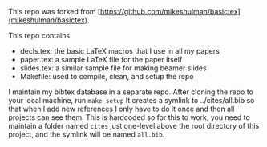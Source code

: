 This repo was forked from [https://github.com/mikeshulman/basictex](mikeshulman/basictex).

This repo contains
* decls.tex: the basic LaTeX macros that I use in all my papers
* paper.tex: a sample LaTeX file for the paper itself
* slides.tex: a similar sample file for making beamer slides
* Makefile: used to compile, clean, and setup the repo

I maintain my bibtex database in a separate repo. 
After cloning the repo to your local machine, run
```make setup```
It creates a symlink to ../cites/all.bib so that when I add new references I only have to do it once and then all projects can see them. 
This is hardcoded so for this to work, you need to maintain a folder named `cites` just one-level above the root directory of this project, 
and the symlink will be named `all.bib`.

